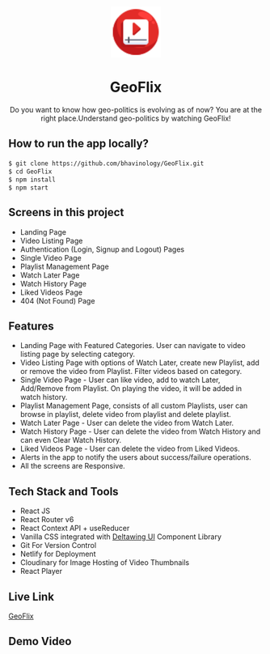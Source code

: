 <div align="center">
  <img src="/public/logo.png" height="100" width="100" alt="logo"/>
  <h1>GeoFlix</h1>
    <p>Do you want to know how geo-politics is evolving as of now? You are at the right place.Understand geo-politics by watching GeoFlix!</p>
 </div>

## How to run the app locally?
```
$ git clone https://github.com/bhavinology/GeoFlix.git
$ cd GeoFlix
$ npm install
$ npm start
```

## Screens in this project
- Landing Page
- Video Listing Page
- Authentication (Login, Signup and Logout) Pages
- Single Video Page
- Playlist Management Page
- Watch Later Page
- Watch History Page
- Liked Videos Page
- 404 (Not Found) Page

## Features
- Landing Page with Featured Categories. User can navigate to video listing page by selecting category.
- Video Listing Page with options of Watch Later, create new Playlist, add or remove the video from Playlist. Filter videos based on category.
- Single Video Page - User can like video, add to watch Later, Add/Remove from Playlist. On playing the video, it will be added in watch history.
- Playlist Management Page, consists of all custom Playlists, user can browse in playlist, delete video from playlist and delete playlist.
- Watch Later Page - User can delete the video from Watch Later.
- Watch History Page - User can delete the video from Watch History and can even Clear Watch History.
- Liked Videos Page - User can delete the video from Liked Videos.
- Alerts in the app to notify the users about success/failure operations.
- All the screens are Responsive.

## Tech Stack and Tools
- React JS
- React Router v6
- React Context API + useReducer
- Vanilla CSS integrated with [Deltawing UI](https://deltawingui.netlify.app/) Component Library
- Git For Version Control
- Netlify for Deployment
- Cloudinary for Image Hosting of Video Thumbnails
- React Player

## Live Link
[GeoFlix](https://geoflix.netlify.app/)

## Demo Video





